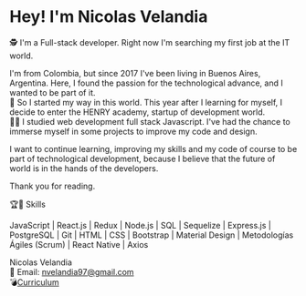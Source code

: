 <h1>Hey! I'm Nicolas Velandia</h1> 


:detective: I'm a Full-stack developer. Right now I'm searching my first job at the IT world.

I'm from Colombia, but since 2017 I've been living in Buenos Aires, Argentina. Here, I found the passion for the technological advance, and I wanted to be part of it.  <br>
 :rocket: So  I started my way in this world. This year after I learning for myself, I decide to enter the HENRY academy, startup of development world.  <br>
:man_student:  I studied web development full stack Javascript. I've had the chance to immerse myself in some projects to improve my code and design.

I want to continue learning, improving my skills and my code of course to be part of technological development, because I believe that the future of world is in the hands of the developers.

Thank you for reading.

:trophy::muscle:  Skills 

JavaScript | React.js | Redux | Node.js | SQL | Sequelize | Express.js | PostgreSQL | Git | HTML | CSS | Bootstrap | Material Design | Metodologías Ágiles (Scrum) | React Native | Axios 

Nicolas Velandia <br>
:email: Email: nvelandia97@gmail.com <br>
:bomb:<a href='https://acortar.link/9d3lM'>Curriculum</a>



